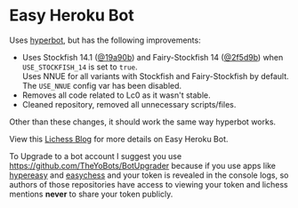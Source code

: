 # Easy Heroku Bot
Uses [hyperbot](https://github.com/hyperchessbot/hyperbot), but has the following improvements:
- Uses Stockfish 14.1 ([@19a90b](https://github.com/official-stockfish/Stockfish/commit/19a90b45bceb69aa62b5c85366343a7d1cfc695f)) and Fairy-Stockfish 14 ([@2f5d9b](https://github.com/ianfab/Fairy-Stockfish/commit/2f5d9ba90e62b832488b01304590bc40209a0694)) when `USE_STOCKFISH_14` is set to `true`. <br/>
Uses NNUE for all variants with Stockfish and Fairy-Stockfish by default. The `USE_NNUE` config var has been disabled.
- Removes all code related to Lc0 as it wasn't stable.
- Cleaned repository, removed all unnecessary scripts/files.

Other than these changes, it should work the same way hyperbot works.

View this [Lichess Blog](https://lichess.org/@/YohaanSethNathan/blog/easy-heroku-bot-improving-hyper-bot/miTywbyC) for more details on Easy Heroku Bot.

To Upgrade to a bot account I suggest you use https://github.com/TheYoBots/BotUpgrader because if you use apps like [hypereasy](https://hypereasy.herokuapp.com/) and [easychess](https://easychess.herokuapp.com/) and your token is revealed in the console logs, so authors of those repositories have access to viewing your token and lichess mentions **never** to share your token publicly.